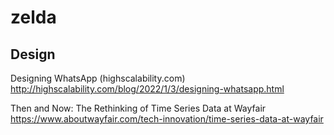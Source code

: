 # zelda


## Design

Designing WhatsApp (highscalability.com)
http://highscalability.com/blog/2022/1/3/designing-whatsapp.html

Then and Now: The Rethinking of Time Series Data at Wayfair
https://www.aboutwayfair.com/tech-innovation/time-series-data-at-wayfair





